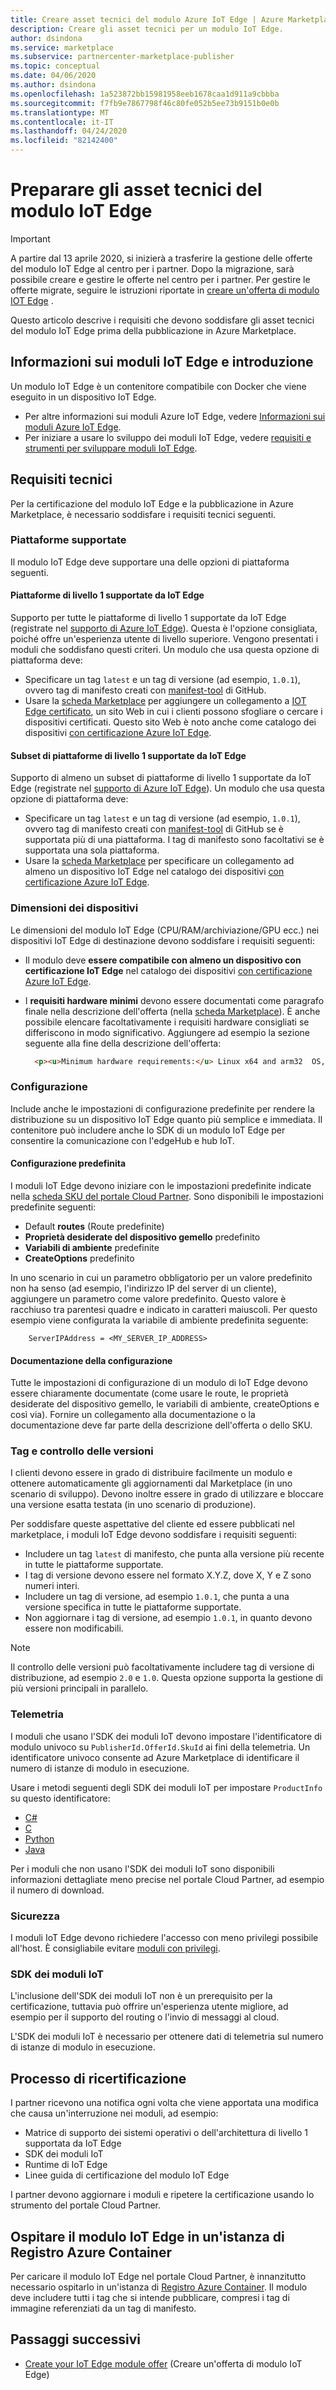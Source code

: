```yaml
---
title: Creare asset tecnici del modulo Azure IoT Edge | Azure Marketplace
description: Creare gli asset tecnici per un modulo IoT Edge.
author: dsindona
ms.service: marketplace
ms.subservice: partnercenter-marketplace-publisher
ms.topic: conceptual
ms.date: 04/06/2020
ms.author: dsindona
ms.openlocfilehash: 1a523872bb15981958eeb1678caa1d911a9cbbba
ms.sourcegitcommit: f7fb9e7867798f46c80fe052b5ee73b9151b0e0b
ms.translationtype: MT
ms.contentlocale: it-IT
ms.lasthandoff: 04/24/2020
ms.locfileid: "82142400"
---
```

# <a name="prepare-your-iot-edge-module-technical-assets"></a>Preparare gli asset tecnici del modulo IoT Edge

>[!Important]
>A partire dal 13 aprile 2020, si inizierà a trasferire la gestione delle offerte del modulo IoT Edge al centro per i partner. Dopo la migrazione, sarà possibile creare e gestire le offerte nel centro per i partner. Per gestire le offerte migrate, seguire le istruzioni riportate in [creare un'offerta di modulo IOT Edge](https://docs.microsoft.com/azure/marketplace/partner-center-portal/create-iot-edge-module-asset) .

Questo articolo descrive i requisiti che devono soddisfare gli asset tecnici del modulo IoT Edge prima della pubblicazione in Azure Marketplace.

## <a name="understanding-iot-edge-modules-and-getting-started"></a>Informazioni sui moduli IoT Edge e introduzione

Un modulo IoT Edge è un contenitore compatibile con Docker che viene eseguito in un dispositivo IoT Edge.

- Per altre informazioni sui moduli Azure IoT Edge, vedere [Informazioni sui moduli Azure IoT Edge](https://docs.microsoft.com/azure/iot-edge/iot-edge-modules).
- Per iniziare a usare lo sviluppo dei moduli IoT Edge, vedere [requisiti e strumenti per sviluppare moduli IoT Edge](https://docs.microsoft.com/azure/iot-edge/module-development).

## <a name="technical-requirements"></a>Requisiti tecnici

Per la certificazione del modulo IoT Edge e la pubblicazione in Azure Marketplace, è necessario soddisfare i requisiti tecnici seguenti.

### <a name="platform-support"></a>Piattaforme supportate

Il modulo IoT Edge deve supportare una delle opzioni di piattaforma seguenti.

#### <a name="tier-1-platforms-supported-by-iot-edge"></a>Piattaforme di livello 1 supportate da IoT Edge

Supporto per tutte le piattaforme di livello 1 supportate da IoT Edge (registrate nel [supporto di Azure IoT Edge](https://docs.microsoft.com/azure/iot-edge/support)). Questa è l'opzione consigliata, poiché offre un'esperienza utente di livello superiore. Vengono presentati i moduli che soddisfano questi criteri. Un modulo che usa questa opzione di piattaforma deve:

- Specificare un tag `latest` e un tag di versione (ad esempio, `1.0.1`), ovvero tag di manifesto creati con [manifest-tool](https://github.com/estesp/manifest-tool) di GitHub.
- Usare la [scheda Marketplace](./cpp-marketplace-tab.md) per aggiungere un collegamento a [IOT Edge certificato](https://catalog.azureiotsolutions.com/alldevices?filters={%2218%22:[%221%22]}), un sito Web in cui i clienti possono sfogliare o cercare i dispositivi certificati. Questo sito Web è noto anche come catalogo dei dispositivi [con certificazione Azure IoT Edge](https://catalog.azureiotsolutions.com/).

#### <a name="a-subset-of-tier-1-platforms-supported-by-iot-edge"></a>Subset di piattaforme di livello 1 supportate da IoT Edge
  
Supporto di almeno un subset di piattaforme di livello 1 supportate da IoT Edge (registrate nel [supporto di Azure IoT Edge](https://docs.microsoft.com/azure/iot-edge/support)). Un modulo che usa questa opzione di piattaforma deve:

- Specificare un tag `latest` e un tag di versione (ad esempio, `1.0.1`), ovvero tag di manifesto creati con [manifest-tool](https://github.com/estesp/manifest-tool) di GitHub se è supportata più di una piattaforma. I tag di manifesto sono facoltativi se è supportata una sola piattaforma.
- Usare la [scheda Marketplace](./cpp-marketplace-tab.md) per specificare un collegamento ad almeno un dispositivo IoT Edge nel catalogo dei dispositivi [con certificazione Azure IoT Edge](https://catalog.azureiotsolutions.com/).

### <a name="device-dimensions"></a>Dimensioni dei dispositivi

Le dimensioni del modulo IoT Edge (CPU/RAM/archiviazione/GPU ecc.) nei dispositivi IoT Edge di destinazione devono soddisfare i requisiti seguenti:

- Il modulo deve **essere compatibile con almeno un dispositivo con certificazione IoT Edge** nel catalogo dei dispositivi [con certificazione Azure IoT Edge](https://catalog.azureiotsolutions.com/).
- I **requisiti hardware minimi** devono essere documentati come paragrafo finale nella descrizione dell'offerta (nella [scheda Marketplace](./cpp-marketplace-tab.md)). È anche possibile elencare facoltativamente i requisiti hardware consigliati se differiscono in modo significativo. Aggiungere ad esempio la sezione seguente alla fine della descrizione dell'offerta:

  ```html
    <p><u>Minimum hardware requirements:</u> Linux x64 and arm32  OS, 1GB of RAM, 500 Mb of storage</p>
  ```

### <a name="configuration"></a>Configurazione

Include anche le impostazioni di configurazione predefinite per rendere la distribuzione su un dispositivo IoT Edge quanto più semplice e immediata. Il contenitore può includere anche lo SDK di un modulo IoT Edge per consentire la comunicazione con l'edgeHub e hub IoT.

#### <a name="default-configuration"></a>Configurazione predefinita

I moduli IoT Edge devono iniziare con le impostazioni predefinite indicate nella [scheda SKU del portale Cloud Partner](./cpp-skus-tab.md). Sono disponibili le impostazioni predefinite seguenti:

- Default **routes** (Route predefinite)
- **Proprietà desiderate del dispositivo gemello** predefinito
- **Variabili di ambiente** predefinite
- **CreateOptions** predefinito

In uno scenario in cui un parametro obbligatorio per un valore predefinito non ha senso (ad esempio, l'indirizzo IP del server di un cliente), aggiungere un parametro come valore predefinito. Questo valore è racchiuso tra parentesi quadre e indicato in caratteri maiuscoli. Per questo esempio viene configurata la variabile di ambiente predefinita seguente:

```
    ServerIPAddress = <MY_SERVER_IP_ADDRESS>
```

#### <a name="configuration-documentation"></a>Documentazione della configurazione

Tutte le impostazioni di configurazione di un modulo di IoT Edge devono essere chiaramente documentate (come usare le route, le proprietà desiderate del dispositivo gemello, le variabili di ambiente, createOptions e così via). Fornire un collegamento alla documentazione o la documentazione deve far parte della descrizione dell'offerta o dello SKU.

### <a name="tags-and-versioning"></a>Tag e controllo delle versioni

I clienti devono essere in grado di distribuire facilmente un modulo e ottenere automaticamente gli aggiornamenti dal Marketplace (in uno scenario di sviluppo). Devono inoltre essere in grado di utilizzare e bloccare una versione esatta testata (in uno scenario di produzione).

Per soddisfare queste aspettative del cliente ed essere pubblicati nel marketplace, i moduli IoT Edge devono soddisfare i requisiti seguenti:

- Includere un tag `latest` di manifesto, che punta alla versione più recente in tutte le piattaforme supportate.
- I tag di versione devono essere nel formato X.Y.Z, dove X, Y e Z sono numeri interi.
- Includere un tag di versione, ad esempio `1.0.1`, che punta a una versione specifica in tutte le piattaforme supportate.
- Non aggiornare i tag di versione, ad esempio `1.0.1`, in quanto devono essere non modificabili.

>[!Note]
>Il controllo delle versioni può facoltativamente includere tag di versione di distribuzione, ad esempio `2.0` e `1.0`. Questa opzione supporta la gestione di più versioni principali in parallelo.

### <a name="telemetry"></a>Telemetria

I moduli che usano l'SDK dei moduli IoT devono impostare l'identificatore di modulo univoco su `PublisherId.OfferId.SkuId` ai fini della telemetria. Un identificatore univoco consente ad Azure Marketplace di identificare il numero di istanze di modulo in esecuzione.

 Usare i metodi seguenti degli SDK dei moduli IoT per impostare `ProductInfo` su questo identificatore:

- [C\#](https://docs.microsoft.com/dotnet/api/microsoft.azure.devices.client.deviceclient.productinfo?view=azure-dotnet#Microsoft_Azure_Devices_Client_DeviceClient_ProductInfo) 
- [C](https://github.com/Azure/azure-iot-sdk-c/blob/master/doc/Iothub_sdk_options.md)
- [Python](https://github.com/Azure/azure-iot-sdk-c/blob/master/doc/Iothub_sdk_options.md)
- [Java](https://docs.microsoft.com/java/api/com.microsoft.azure.sdk.iot.device.productinfo?view=azure-java-stable)

Per i moduli che non usano l'SDK dei moduli IoT sono disponibili informazioni dettagliate meno precise nel portale Cloud Partner, ad esempio il numero di download.

### <a name="security"></a>Sicurezza

I moduli IoT Edge devono richiedere l'accesso con meno privilegi possibile all'host. È consigliabile evitare [moduli con privilegi](https://docs.docker.com/engine/reference/run/#runtime-privilege-and-linux-capabilities).

### <a name="module-iot-sdk"></a>SDK dei moduli IoT

L'inclusione dell'SDK dei moduli IoT non è un prerequisito per la certificazione, tuttavia può offrire un'esperienza utente migliore, ad esempio per il supporto del routing o l'invio di messaggi al cloud.

L'SDK dei moduli IoT è necessario per ottenere dati di telemetria sul numero di istanze di modulo in esecuzione.


## <a name="recertification-process"></a>Processo di ricertificazione

<!-- Add legal time windows-->
 I partner ricevono una notifica ogni volta che viene apportata una modifica che causa un'interruzione nei moduli, ad esempio:

- Matrice di supporto dei sistemi operativi o dell'architettura di livello 1 supportata da IoT Edge
- SDK dei moduli IoT
- Runtime di IoT Edge
- Linee guida di certificazione del modulo IoT Edge

I partner devono aggiornare i moduli e ripetere la certificazione usando lo strumento del portale Cloud Partner.

## <a name="host-your-iot-edge-module-in-an-azure-container-registry"></a>Ospitare il modulo IoT Edge in un'istanza di Registro Azure Container

Per caricare il modulo IoT Edge nel portale Cloud Partner, è innanzitutto necessario ospitarlo in un'istanza di [Registro Azure Container](https://azure.microsoft.com/services/container-registry/). Il modulo deve includere tutti i tag che si intende pubblicare, compresi i tag di immagine referenziati da un tag di manifesto.


## <a name="next-steps"></a>Passaggi successivi

- [Create your IoT Edge module offer](./cpp-create-offer.md) (Creare un'offerta di modulo IoT Edge)
